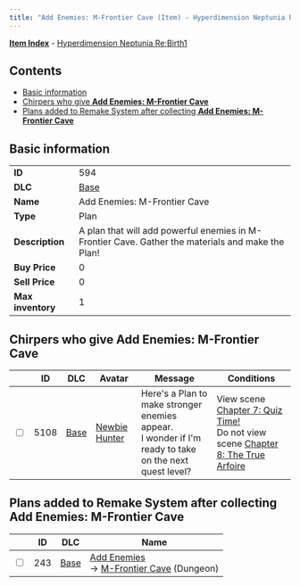 ```yaml
---
title: "Add Enemies: M-Frontier Cave (Item) - Hyperdimension Neptunia Re;Birth1"
---
```


[**Item Index**](/neptunia/rb1/item/index.html) - [Hyperdimension Neptunia Re;Birth1](/neptunia/rb1)

## Contents

- [Basic information](#basic-information)
- [Chirpers who give **Add Enemies: M-Frontier Cave**](#chirpers-who-give-add-enemies-m-frontier-cave)
- [Plans added to Remake System after collecting **Add Enemies: M-Frontier Cave**](#plans-added-to-remake-system-after-collecting-add-enemies-m-frontier-cave)

## Basic information

|   |   |
| -- | -- |
| **ID** | 594 |
| **DLC** | [Base](/neptunia/rb1/dlc/1-base.html) |
| **Name** | Add Enemies: M-Frontier Cave |
| **Type** | Plan |
| **Description** | A plan that will add powerful enemies in M-Frontier Cave. Gather the materials and make the Plan! |
| **Buy Price** | 0 |
| **Sell Price** | 0 |
| **Max inventory** | 1 |


## Chirpers who give **Add Enemies: M-Frontier Cave**

|    | ID | DLC | Avatar | Message | Conditions |
| -- | -- | --- | ------ | ------- | ---------- |
| <input type="checkbox" id="rb1-chirper-event-1-5108" class="trackbox" /> | 5108 | [Base](/neptunia/rb1/dlc/1-base.html) | [Newbie Hunter](/neptunia/rb1/undefined/1-228-newbie-hunter.html) | Here's a Plan to make stronger enemies appear.<br />I wonder if I'm ready to take on the next quest level? | View scene [Chapter 7: Quiz Time!](/neptunia/rb1/scene/1-717-chapter-7-quiz-time.html)<br />Do not view scene [Chapter 8: The True Arfoire](/neptunia/rb1/scene/1-807-chapter-8-the-true-arfoire.html) |


## Plans added to Remake System after collecting **Add Enemies: M-Frontier Cave**

|    | ID | DLC | Name |
| -- | -- | --- | ---- |
| <input type="checkbox" id="rb1-remake-1-243" class="trackbox" /> | 243 | [Base](/neptunia/rb1/dlc/1-base.html) | [Add Enemies](/neptunia/rb1/remake/1-243-add-enemies.html)<br /> → [M-Frontier Cave](/neptunia/rb1/dungeon/1-22-m-frontier-cave.html) (Dungeon) |
